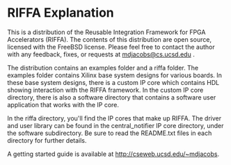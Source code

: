 RIFFA Explanation
================
This is a distribution of the Reusable Integration Framework for FPGA 
Accelerators (RIFFA). The contents of this distribution are open source, 
licensed with the FreeBSD license. Please feel free to contact the author with
any feedback, fixes, or requests at mdjacobs@cs.ucsd.edu <Matt Jacobsen>.

The distribution contains an examples folder and a riffa folder. The examples
folder contains Xilinx base system designs for various boards. In these base
system designs, there is a custom IP core which contains HDL showing interaction
with the RIFFA framework. In the custom IP core directory, there is also a 
software directory that contains a software user application that works with
the IP core.

In the riffa directory, you'll find the IP cores that make up RIFFA. The driver
and user library can be found in the central_notifier IP core directory, under
the software subdirectory. Be sure to read the README.txt files in each 
directory for further details.

A getting started guide is available at http://cseweb.ucsd.edu/~mdjacobs.

